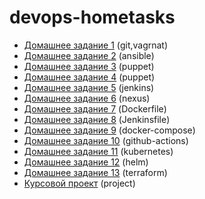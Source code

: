 # devops-hometasks

- [Домашнее задание 1](01-vagrant/Readme.md#домашнее-задание-1) (git,vagrnat)
- [Домашнее задание 2](02-ansible/Readme.md#домашнее-задание-2) (ansible)
- [Домашнее задание 3](03-puppet/Readme.md#домашнее-задание-3) (puppet)
- [Домашнее задание 4](04-puppet/Readme.md#домашнее-задание-4) (puppet)
- [Домашнее задание 5](05-jenkins/Readme.md#домашнее-задание-5) (jenkins)
- [Домашнее задание 6](06-nexus/Readme.md#домашнее-задание-6) (nexus)
- [Домашнее задание 7](07-docker/Readme.md#домашнее-задание-8) (Dockerfile)
- [Домашнее задание 8](08-jenkinsfile/Readme.md#домашнее-задание-9) (Jenkinsfile)
- [Домашнее задание 9](09-docker-compose/Readme.md#домашнее-задание-10) (docker-compose)
- [Домашнее задание 10](10-github-actions/Readme.md#домашнее-задание-11) (github-actions)
- [Домашнее задание 11](11-kubernetes/Readme.md#домашнее-задание-12) (kubernetes)
- [Домашнее задание 12](15-helm/Readme.md#домашнее-задание-13) (helm)
- [Домашнее задание 13](17-18-terraform/Readme.md#домашнее-задание-14) (terraform)
- [Курсовой проект](16-argocd/README.md#курсовой-проект) (project)
